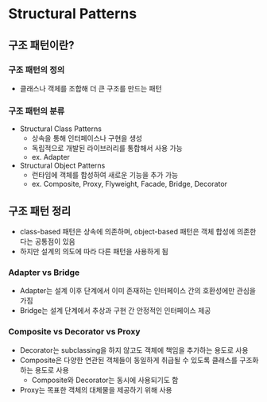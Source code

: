 # Structural Patterns

## 구조 패턴이란?

### 구조 패턴의 정의

- 클래스나 객체를 조합해 더 큰 구조를 만드는 패턴

### 구조 패턴의 분류

- Structural Class Patterns
  - 상속을 통해 인터페이스나 구현을 생성
  - 독립적으로 개발된 라이브러리를 통합해서 사용 가능
  - ex. Adapter
- Structural Object Patterns
  - 런타임에 객체를 합성하여 새로운 기능을 추가 가능
  - ex. Composite, Proxy, Flyweight, Facade, Bridge, Decorator

## 구조 패턴 정리

- class-based 패턴은 상속에 의존하며, object-based 패턴은 객체 합성에 의존한다는 공통점이 있음
- 하지만 설계의 의도에 따라 다른 패턴을 사용하게 됨

### Adapter vs Bridge

- Adapter는 설계 이후 단계에서 이미 존재하는 인터페이스 간의 호환성에만 관심을 가짐
- Bridge는 설계 단계에서 추상과 구현 간 안정적인 인터페이스 제공

### Composite vs Decorator vs Proxy

- Decorator는 subclassing을 하지 않고도 객체에 책임을 추가하는 용도로 사용
- Composite은 다양한 연관된 객체들이 동일하게 취급될 수 있도록 클래스를 구조화하는 용도로 사용
  - Composite와 Decorator는 동시에 사용되기도 함
- Proxy는 목표한 객체의 대체물을 제공하기 위해 사용
